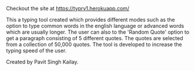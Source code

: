 Checkout the site at https://typrv1.herokuapp.com/

This a typing tool created which provides different modes such as the option to type common words in the english language or advanced words which are usually longer. The user can also to the 'Random Quote' option to get a paragraph consisting of 5 different quotes. The quotes are selected from a collection of 50,000 quotes. The tool is developed to increase the typing speed of the user.

Created by Pavit Singh Kailay.
